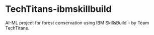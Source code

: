 # TechTitans-ibmskillbuild
AI-ML project for forest conservation using IBM SkillsBuild – by Team TechTitans.
